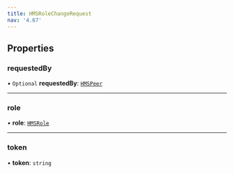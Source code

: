 ```yaml
---
title: HMSRoleChangeRequest
nav: '4.67'
---
```


## Properties

### requestedBy

• `Optional` **requestedBy**: [`HMSPeer`](/api-reference/javascript/v2/interfaces/HMSPeer)

---

### role

• **role**: [`HMSRole`](/api-reference/javascript/v2/interfaces/HMSRole)

---

### token

• **token**: `string`

